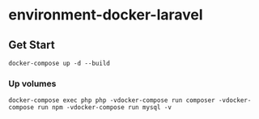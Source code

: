 # environment-docker-laravel

## Get Start

`docker-compose up -d --build`

### Up volumes

`docker-compose exec php php -vdocker-compose run composer -vdocker-compose run npm -vdocker-compose run mysql -v`
